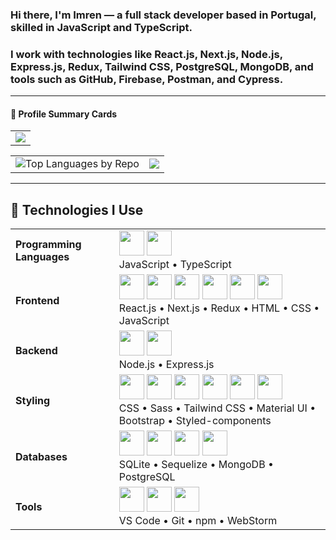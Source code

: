 
### Hi there, I'm Imren — a full stack developer based in Portugal, skilled in JavaScript and TypeScript. 
### I work with technologies like React.js, Next.js, Node.js, Express.js, Redux, Tailwind CSS, PostgreSQL, MongoDB, and tools such as GitHub, Firebase, Postman, and Cypress.

---

#### 🧠 Profile Summary Cards

<table>
  <tr>
    <td>
      <img src="http://github-profile-summary-cards.vercel.app/api/cards/profile-details?username=ImrenR&theme=github" />
    </td>
  </tr>
</table>
<table>
  <tr>
    <td>
      <img src="http://github-profile-summary-cards.vercel.app/api/cards/repos-per-language?username=ImrenR&theme=github" alt="Top Languages by Repo" />
    </td>
    <td>
          <img src="http://github-profile-summary-cards.vercel.app/api/cards/stats?username=ImrenR&theme=github" /> 
    </td>
  </tr>
</table>

---


## 🧰 Technologies I Use

<table>
  <tr>
    <td><strong> Programming Languages</strong></td>
    <td>
      <img src="https://cdn.jsdelivr.net/gh/devicons/devicon/icons/javascript/javascript-original.svg" width="40" />
      <img src="https://cdn.jsdelivr.net/gh/devicons/devicon/icons/typescript/typescript-original.svg" width="40" />
      <br/>
      JavaScript • TypeScript
    </td>
  </tr>
  <tr>
    <td><strong> Frontend</strong></td>
    <td>
      <img src="https://cdn.jsdelivr.net/gh/devicons/devicon/icons/react/react-original.svg" width="40" />
      <img src="https://cdn.jsdelivr.net/gh/devicons/devicon/icons/nextjs/nextjs-original.svg" width="40" />
      <img src="https://cdn.jsdelivr.net/gh/devicons/devicon/icons/redux/redux-original.svg" width="40" />
      <img src="https://cdn.jsdelivr.net/gh/devicons/devicon/icons/html5/html5-original.svg" width="40" />
      <img src="https://cdn.jsdelivr.net/gh/devicons/devicon/icons/css3/css3-original.svg" width="40" />
      <img src="https://cdn.jsdelivr.net/gh/devicons/devicon/icons/javascript/javascript-original.svg" width="40" />
      <br/>
      React.js • Next.js • Redux • HTML • CSS • JavaScript
    </td>
  </tr>
  <tr>
    <td><strong>Backend</strong></td>
    <td>
      <img src="https://cdn.jsdelivr.net/gh/devicons/devicon/icons/nodejs/nodejs-original.svg" width="40" />
      <img src="https://cdn.jsdelivr.net/gh/devicons/devicon/icons/express/express-original.svg" width="40" />
      <br/>
      Node.js • Express.js
    </td>
  </tr>
  <tr>
    <td><strong>Styling</strong></td>
    <td>
      <img src="https://cdn.jsdelivr.net/gh/devicons/devicon/icons/css3/css3-original.svg" width="40" />
      <img src="https://cdn.jsdelivr.net/gh/devicons/devicon/icons/sass/sass-original.svg" width="40" />
      <img src="https://cdn.simpleicons.org/tailwindcss/06B6D4" width="40" />
      <img src="https://cdn.simpleicons.org/mui/007FFF" width="40" />
      <img src="https://cdn.jsdelivr.net/gh/devicons/devicon/icons/bootstrap/bootstrap-original.svg" width="40" />
      <img src="https://raw.githubusercontent.com/styled-components/brand/master/styled-components.svg" width="40" />
      <br/>
      CSS • Sass • Tailwind CSS • Material UI • Bootstrap • Styled-components
    </td>
  </tr>
  <tr>
    <td><strong> Databases</strong></td>
    <td>
      <img src="https://cdn.jsdelivr.net/gh/devicons/devicon/icons/sqlite/sqlite-original.svg" width="40" />
      <img src="https://cdn.jsdelivr.net/gh/devicons/devicon/icons/sequelize/sequelize-original.svg" width="40" />
      <img src="https://cdn.jsdelivr.net/gh/devicons/devicon/icons/mongodb/mongodb-original.svg" width="40" />
      <img src="https://cdn.jsdelivr.net/gh/devicons/devicon/icons/postgresql/postgresql-original.svg" width="40" />
      <br/>
      SQLite • Sequelize • MongoDB • PostgreSQL
    </td>
  </tr>
  <tr>
    <td><strong>Tools</strong></td>
    <td>
      <img src="https://cdn.jsdelivr.net/gh/devicons/devicon/icons/vscode/vscode-original.svg" width="40" />
      <img src="https://cdn.jsdelivr.net/gh/devicons/devicon/icons/git/git-original.svg" width="40" />
      <img src="https://cdn.jsdelivr.net/gh/devicons/devicon/icons/npm/npm-original-wordmark.svg" width="40" />
      <br/>
      VS Code • Git • npm • WebStorm
    </td>
  </tr>
</table>



